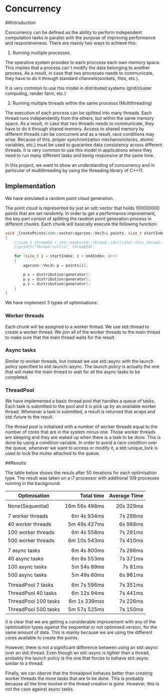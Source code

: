 # Concurrency
##Introduction

Concurrency can be defined as the ability to perform independent computation tasks in parallel with the purpose of improving performance and responsiveness. There are mainly two ways to achieve this:

1. Running multiple processes

The operative system provides to each proccess each own memory space. This implies that a process can´t modify the data belonging to another process. As a result, in case that two processes needs to communicate, they have to do it through standard channels(sockets, files, etc.). 

It is very common to use this model in distributed systems (grid/cluster computing, render farm, etc.)

2. Running multiple threads within the same processs (Multithreading)

The execution of each process can be splitted into many threads. Each thread runs independently from the others, but within the same memory space. As a result, in case that two threads needs to communicate, they have to do it through shared memory. Access to shared memory by different threads can be concurrent and as a result, race conditions may arise. Because of this, proper synchronization mechanism(locks, atomic variables, etc.) must be used to guarantee data consistency across different threads. 
It is very common to use this model in applications where they need to run many different tasks and being responsive at the same time.

In this project, we want to show an understanding of concurrency and in particular of multithreading by using the threading library of C++11. 

## Implementation

We have simulated a random point cloud generation. 

The point cloud is represented by just an sdt::vector that holds 100000000 points that are set randomly.
In order to get a performance improvement, the key part consist of splitting the random point generation process in different chunks.
Each chunk will basically execute the following function:

```c++
void _CreatePoints(std::vector<agarzon::Vec3>& points, size_t startIndex, size_t endIndex)
{
	//size_t threadId = std::hash<std::thread::id>()(std::this_thread::get_id());
	//printf("Thread %ull\n", threadId);

	for (size_t i = startIndex; i < endIndex; i++)
	{
		agarzon::Vec3& p = points[i];

		p.x = distribution(generator);
		p.y = distribution(generator);
		p.z = distribution(generator);
	}
}
```

We have implement 3 types of optimisations:

### Worker threads

Each chunk will be assigned to a worker thread. 
We use std::thread to create a worker thread.
We join all of the worker threads to the main thread to make sure that the main thread waits for the result.

### Async tasks

Similar to worker threads, but instead we use std::async with the launch policy specified to std::launch::async.
The launch policy is actually the one that will make the main thread to wait for all the async tasks to be completed.

### ThreadPool

We have implemented a basic thread pool that handles a queue of tasks. Each task is submitted to the pool and it is pick up by an available worker thread. Whenever a task is submitted, a result is returned that wraps and std::future to the result.

The thread pool is initialised with a number of worker threads equal to the number of cores that are in the system minus one.
Those worker threads are sleeping and they are waked up when there is a task to be done. This is done by using a condition variable.
In order to avoid a race condition over the queue, whenever we want to access or modify it, a std::unique_lock is used to lock the mutex attached to the queue. 

##Results

The table below shows the resuls after 50 iterations for each optimisation type. The result was taken on a i7 processor with additional 109 processes running in the background.
 
| Optimisation         | Total time    | Average Time |
|----------------------|--------------:|-------------:|
|                      |               |              | 
| None(Sequential)     | 16m 56s 498ms | 20s 329ms    |
|                      |               |              | 
| 7 worker threads     | 6m 4s 934ms   | 7s 298ms     |
| 40 worker threads    | 5m 49s 427ms  | 6s 988ms     |
| 100 worker threads   | 6m 4s 558ms   | 7s 291ms     |
| 500 worker threads   | 6m 10s 543ms  | 7s 410ms     |
|                      |               |              |  
| 7 async tasks        | 6m 4s 800ms   | 7s 296ms     |
| 40 async tasks       | 6m 8s 553ms   | 7s 371ms     |
| 100 async tasks      | 5m 54s 89ms   | 7s 81ms      |
| 500 async tasks      | 5m 49s 60ms   | 6s 981ms     |
|                      |               |              | 
| ThreadPool 7 tasks   | 6m 7s 596ms   | 7s 351ms     |
| ThreadPool 40 tasks  | 6m 12s 94ms   | 7s 441ms     |
| ThreadPool 100 tasks | 6m 1s 339mss  | 7s 226ms     |
| ThreadPool 500 tasks | 5m 57s 525ms  | 7s 150ms     |


It is clear that we are getting a considerable improvement with any of the optimisation types against the sequential or not optimised version, for the same amount of data. This is mainly because we are using the different cores available to create the points.

However, there is not a significant difference between using an std::async over an std::thread. Even though an std::async is lighter than a thread, probably the launch policy is the one that forces to behave std::async similar to a thread.

Finally, we can oberve that the threadpool behaves better than creating worker threads the more tasks that are to be done. This is probably because all the time involve in the thread creation is gone. However, this is not the case against async tasks.
